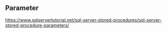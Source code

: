 
## 

## Parameter
https://www.sqlservertutorial.net/sql-server-stored-procedures/sql-server-stored-procedure-parameters/